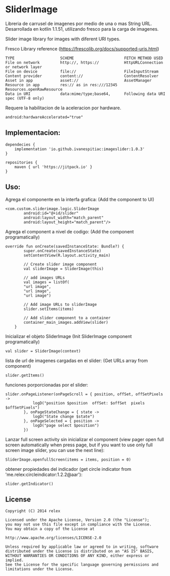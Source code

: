 # SliderImage

Libreria de carrusel de imagenes por medio de una o mas String URL.
Desarrollada en kotlin 1.1.51, utilizando fresco para la carga de imagenes.

Slider image library for images with diferent URI types. 

Fresco Library reference (https://frescolib.org/docs/supported-uris.html)

```
TYPE	                SCHEME	                    FETCH METHOD USED
File on network	        http://, https://	        HttpURLConnection or network layer
File on device	        file://	                    FileInputStream
Content provider	    content://	                ContentResolver
Asset in app	        asset://	                AssetManager
Resource in app	        res:// as in res:///12345	Resources.openRawResource
Data in URI	            data:mime/type;base64,	    Following data URI spec (UTF-8 only)
```

Requere la habilitacion de la aceleracion por hardware.

```
android:hardwareAccelerated="true"
```

## Implementacion:

```
dependecies {
    implementation 'io.github.ivanespitiac:imageslider:1.0.3'
}
```
 
```
repositories {
    maven { url 'https://jitpack.io' }
}
```

## Uso:

Agrega el componente en la interfa grafica: (Add the component to UI)

```
<com.custom.sliderimage.logic.SliderImage
        android:id="@+id/slider"
        android:layout_width="match_parent"
        android:layout_height="match_parent"/>
```             

Agrega el component a nivel de codigo: (Add the component programatically)
  
```
override fun onCreate(savedInstanceState: Bundle?) {
        super.onCreate(savedInstanceState)
        setContentView(R.layout.activity_main)
        
        // Create slider image component
        val sliderImage = SliderImage(this)
        
        // add images URLs
        val images = listOf(
        "url image",
        "url image",
        "url image")
        
        // Add image URLs to sliderImage
        slider.setItems(items)
        
        // Add slider component to a container
        container_main_images.addView(slider)
    }
```

Inicializar el objeto SliderImage (Init SliderImage component programatically)

```
val slider = SliderImage(context)
```


lista de url de imagenes cargadas en el slider: (Get URLs array from component)

```
slider.getItems()
```

funciones porporcionadas por el slider:

```
slider.onPageListener(onPageScroll = { position, offSet, offSetPixels ->
            logD("position $position  offSet: $offSet  pixels $offSetPixels")
        }, onPageStateChange = { state ->
            logD("State change $state")
        }, onPageSelected = { position ->
            logD("page select $position")
        })
```

Lanzar full screen activity sin inicializar el component (view pager open full screen automatically when press page, but if you want to use only full screen image slider, you can use the next line):

```
SliderImage.openfullScreen(items = items, position = 0)
```

obtener propiedades del indicador (get circle indicator from 'me.relex:circleindicator:1.2.2@aar'):

```
slider.getIndicator()
```

## License

```
Copyright (C) 2014 relex

Licensed under the Apache License, Version 2.0 (the "License");
you may not use this file except in compliance with the License.
You may obtain a copy of the License at

http://www.apache.org/licenses/LICENSE-2.0

Unless required by applicable law or agreed to in writing, software
distributed under the License is distributed on an "AS IS" BASIS,
WITHOUT WARRANTIES OR CONDITIONS OF ANY KIND, either express or implied.
See the License for the specific language governing permissions and
limitations under the License.
```

